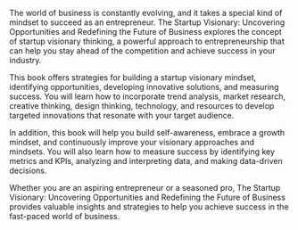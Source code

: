 The world of business is constantly evolving, and it takes a special kind of mindset to succeed as an entrepreneur. The Startup Visionary: Uncovering Opportunities and Redefining the Future of Business explores the concept of startup visionary thinking, a powerful approach to entrepreneurship that can help you stay ahead of the competition and achieve success in your industry.

This book offers strategies for building a startup visionary mindset, identifying opportunities, developing innovative solutions, and measuring success. You will learn how to incorporate trend analysis, market research, creative thinking, design thinking, technology, and resources to develop targeted innovations that resonate with your target audience.

In addition, this book will help you build self-awareness, embrace a growth mindset, and continuously improve your visionary approaches and mindsets. You will also learn how to measure success by identifying key metrics and KPIs, analyzing and interpreting data, and making data-driven decisions.

Whether you are an aspiring entrepreneur or a seasoned pro, The Startup Visionary: Uncovering Opportunities and Redefining the Future of Business provides valuable insights and strategies to help you achieve success in the fast-paced world of business.


